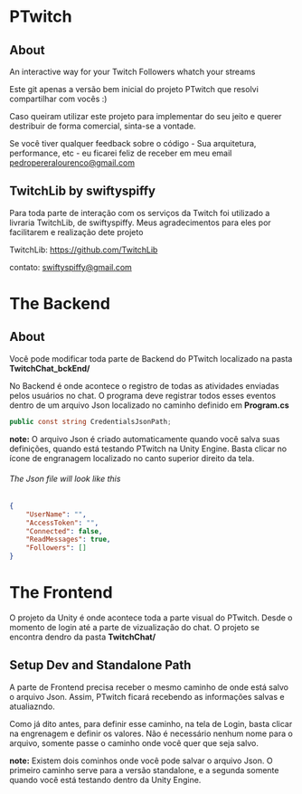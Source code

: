# PTwitch

## About

An interactive way for your Twitch Followers whatch your streams

Este git apenas a versão bem inicial do projeto PTwitch que resolvi compartilhar com vocês :)

Caso queiram utilizar este projeto para implementar do seu jeito e querer destribuir de forma comercial, sinta-se a vontade.

Se você tiver qualquer feedback sobre o código - Sua arquitetura, performance, etc - eu ficarei feliz de receber em meu email pedropereralourenco@gmail.com

## TwitchLib by swiftyspiffy

Para toda parte de interação com os serviços da Twitch foi utilizado a livraria TwitchLib, de swiftyspiffy. Meus agradecimentos para eles por facilitarem e realização dete projeto

TwitchLib:  https://github.com/TwitchLib

contato: swiftyspiffy@gmail.com

# The Backend 

## About

Você pode modificar toda parte de Backend do PTwitch localizado na pasta **TwitchChat_bckEnd/**

No Backend é onde acontece o registro de todas as atividades enviadas pelos usuários no chat. O programa deve registrar todos esses eventos dentro de um arquivo Json localizado no caminho definido em **Program.cs**

````csharp
public const string CredentialsJsonPath;
````

**note:** O arquivo Json é criado automaticamente quando você salva suas definições, quando está testando PTwitch na Unity Engine. Basta clicar no ícone de engranagem localizado no canto superior direito da tela.

###### The Json file will look like this
```json
{
    "UserName": "",
    "AccessToken": "",
    "Connected": false,
    "ReadMessages": true,
    "Followers": []
}
````

# The Frontend 

O projeto da Unity é onde acontece toda a parte visual do PTwitch. Desde o momento de login até a parte de vizualização do chat.
O projeto se encontra dendro da pasta **TwitchChat/**

## Setup Dev and Standalone Path 

A parte de Frontend precisa receber o mesmo caminho de onde está salvo o arquivo Json. Assim, PTwitch ficará recebendo as informações salvas e atualiazndo.

Como já dito antes, para definir esse caminho, na tela de Login, basta clicar na engrenagem e definir os valores. Não é necessário nenhum nome para o arquivo, somente passe o caminho onde você quer que seja salvo.

**note:** Existem dois cominhos onde você pode salvar o arquivo Json. O primeiro caminho serve para a versão standalone, e a segunda somente quando você está testando dentro da Unity Engine.
